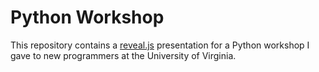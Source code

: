 Python Workshop
===============
This repository contains a [reveal.js](https://github.com/hakimel/reveal.js/) presentation for a Python workshop I gave to new programmers at the University of Virginia.